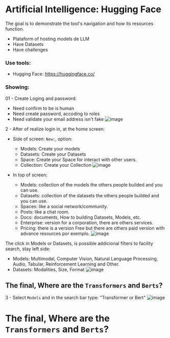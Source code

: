 # Artificial Intelligence: Hugging Face
The goal is to demonstrate the tool's navigation and how its resources function.

- Plataform of hosting models de LLM
- Have Datasets
- Have challenges

### Use tools:

- Hugging Face: https://huggingface.co/

### Showing:

01 - Create Loging and password:
- Need confirm to be is human
- Need create password, accoding to roles
- Need validate your email address isn't fake
![image](https://github.com/user-attachments/assets/591fffa3-2cbe-4dc6-9a9f-6eeee8ccad5f)

2 - After of realize login in, at the home screen:
- Side of screen: ``` New: ```, option:
   * Models: Create your models
   * Datasets: Create your Datasets
   * Space: Create your Space for interact with other users.
   * Collection: Create your Collection
![image](https://github.com/user-attachments/assets/3463fb48-84e8-4e46-9cbe-408fa5ced6d7)

- In top of screen:
   * Models: collection of the models the others people builded and you can use.
   * Datasets: collection of the datasets the others people builded and you can use.
   * Spaces: like a social network/community.
   * Posts: like a chat room.
   * Docs: documents, How to building Datasets, Models, etc.
   * Enterprise: version for a corporation, there are others services.
   * Pricing: there is a version Free but there are others paid version with advance resources por exemplo.
![image](https://github.com/user-attachments/assets/f47e8324-942d-4411-a2a6-29a129c3bc28)

The click in Models or Datasets, is possible addicional filters to facility search, stay left side:
 - Models: Multimodal, Computer Vision, Natural Language Processing, Audio, Tabular, Reinforcement Learning and Other.
 - Datasets: Modalities, Size, Format
![image](https://github.com/user-attachments/assets/b692ab57-0aac-400c-b480-f02e4993c27f)

## The final, Where are the ``` Transformers ``` and ``` Berts ```?

3 - Select ``` Models ``` and in the search bar type: "Transformer or Bert"
![image](https://github.com/user-attachments/assets/914ed5fc-8bd9-4a54-a05c-7675e2509066)

# The final, Where are the ``` Transformers ``` and ``` Berts ```?
